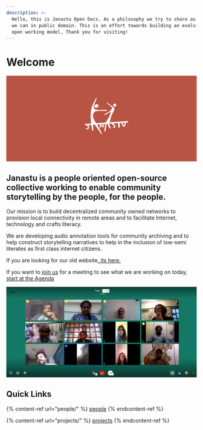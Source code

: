 ```yaml
---
description: >-
  Hello, this is Janastu Open Docs. As a philosophy we try to share as much as
  we can in public domain. This is an effort towards building an evolving- fully
  open working model, Thank you for visiting!
---
```


# Welcome

![](.gitbook/assets/untitled-1.jpg)

## **Janastu is a people oriented open-source collective working to enable community storytelling by the people, for the people.**&#x20;

Our mission is to build decentralized community owned networks to provision local connectivity in remote areas and to facilitate Internet, technology and crafts literacy.&#x20;

We are developing audio annotation tools for community archiving and to help construct storytelling narratives to help in the inclusion of low-semi literates as first class internet citizens.

If you are looking for our old website[, its here.](https://janastu.org/home/index.html#/about-us)

If you want to [join us](contact/join.md) for a meeting to see what we are working on today,[ start at the Agenda](daily/agenda.md)

![](.gitbook/assets/team-meeting.png)

## Quick Links

{% content-ref url="people/" %}
[people](people/)
{% endcontent-ref %}

{% content-ref url="projects/" %}
[projects](projects/)
{% endcontent-ref %}
